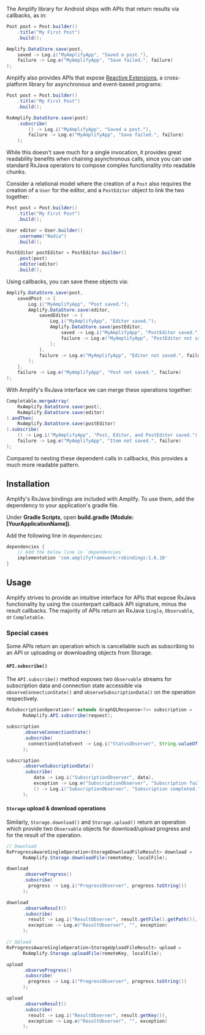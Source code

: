 
The Amplify library for Android ships with APIs that return results via callbacks, as in:

```java
Post post = Post.builder()
    .title("My First Post")
    .build();

Amplify.DataStore.save(post,
    saved -> Log.i("MyAmplifyApp", "Saved a post."),
    failure -> Log.e("MyAmplifyApp", "Save failed.", failure)
);
```

Amplify also provides APIs that expose [Reactive Extensions](http://reactivex.io/), a cross-platform library for asynchronous and event-based programs:

```java
Post post = Post.builder()
    .title("My First Post")
    .build();

RxAmplify.DataStore.save(post)
    .subscribe(
        () -> Log.i("MyAmplifyApp", "Saved a post."),
        failure -> Log.e("MyAmplifyApp", "Save failed.", failure)
    );
```

While this doesn't save much for a single invocation, it provides great readability benefits when chaining asynchronous calls, since you can use standard RxJava operators to compose complex functionality into readable chunks.

Consider a relational model where the creation of a `Post` also requires the creation of a `User` for the editor, and a `PostEditor` object to link the two together:

```java
Post post = Post.builder()
    .title("My First Post")
    .build();

User editor = User.builder()
    .username("Nadia")
    .build();

PostEditor postEditor = PostEditor.builder()
    .post(post)
    .editor(editor)
    .build();
```

Using callbacks, you can save these objects via:

```java
Amplify.DataStore.save(post,
    savedPost -> {
        Log.i("MyAmplifyApp", "Post saved.");
        Amplify.DataStore.save(editor,
            savedEditor -> {
                Log.i("MyAmplifyApp", "Editor saved.");
                Amplify.DataStore.save(postEditor,
                    saved -> Log.i("MyAmplifyApp", "PostEditor saved."),
                    failure -> Log.e("MyAmplifyApp", "PostEditor not saved.", failure)
                );
            },
            failure -> Log.e("MyAmplifyApp", "Editor not saved.", failure)
        );
    },
    failure -> Log.e("MyAmplifyApp", "Post not saved.", failure)
);
```

With Amplify's RxJava interface we can merge these operations together:

```java
Completable.mergeArray(
    RxAmplify.DataStore.save(post),
    RxAmplify.DataStore.save(editor)
).andThen(
    RxAmplify.DataStore.save(postEditor)
).subscribe(
    () -> Log.i("MyAmplifyApp", "Post, Editor, and PostEditor saved."),
    failure -> Log.e("MyAmplifyApp", "Item not saved.", failure)
);
```

Compared to nesting these dependent calls in callbacks, this provides a much more readable pattern.

## Installation

Amplify's RxJava bindings are included with Amplify. To use them, add the dependency to your application's gradle file.

Under **Gradle Scripts**, open **build.gradle (Module: [YourApplicationName])**.

Add the following line in `dependencies`:

```groovy
dependencies {
    // Add the below line in `dependencies`
    implementation 'com.amplifyframework:rxbindings:1.6.10'
}
```

## Usage

Amplify strives to provide an intuitive interface for APIs that expose RxJava functionality by using the counterpart callback API signature, minus the result callbacks. The majority of APIs return an RxJava `Single`, `Observable`, or `Completable`. 

### Special cases

Some APIs return an operation which is cancellable such as subscribing to an API or uploading or downloading objects from Storage.

#### `API.subscribe()`

The `API.subscribe()` method exposes two `Observable` streams for subscription data and connection state accessible via `observeConnectionState()` and `observeSubscriptionData()` on the operation respectively.

```java
RxSubscriptionOperation<? extends GraphQLResponse<?>> subscription =
      RxAmplify.API.subscribe(request);

subscription
      .observeConnectionState()
      .subscribe(
        connectionStateEvent -> Log.i("StatusObserver", String.valueOf(connectionStateEvent))
      );

subscription
      .observeSubscriptionData()
      .subscribe(
          data -> Log.i("SubscriptionObserver", data),
          exception -> Log.e("SubscriptionObserver", "Subscription failed.", exception),
          () -> Log.i("SubscriptionObserver", "Subscription completed.")
      );
```

#### `Storage` upload & download operations

Similarly, `Storage.download()` and `Storage.upload()` return an operation which provide two `Observable` objects for download/upload progress and for the result of the operation.

```java
// Download
RxProgressAwareSingleOperation<StorageDownloadFileResult> download =
      RxAmplify.Storage.downloadFile(remoteKey, localFile);

download
      .observeProgress()
      .subscribe(
        progress -> Log.i("ProgressObserver", progress.toString())
      );

download
      .observeResult()
      .subscribe(
        result -> Log.i("ResultObserver", result.getFile().getPath()),
        exception -> Log.e("ResultObserver", "", exception)
      );

// Upload
RxProgressAwareSingleOperation<StorageUploadFileResult> upload =
      RxAmplify.Storage.uploadFile(remoteKey, localFile);

upload
      .observeProgress()
      .subscribe(
        progress -> Log.i("ProgressObserver", progress.toString())
      );

upload
      .observeResult()
      .subscribe(
        result -> Log.i("ResultObserver", result.getKey()),
        exception -> Log.e("ResultObserver", "", exception)
      );
```
